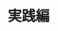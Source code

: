 ---
title: "実践編"
permalink: /advanced-webapp/
layout: collection
collection: advanced-webapp
entries_layout: grid
show_excerpts: true
classes: wide
---